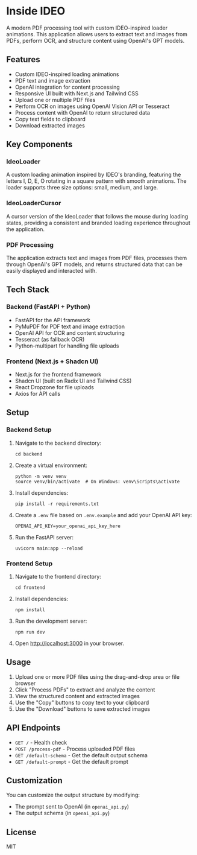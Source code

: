 # Inside IDEO

A modern PDF processing tool with custom IDEO-inspired loader animations. This application allows users to extract text and images from PDFs, perform OCR, and structure content using OpenAI's GPT models.

## Features

- Custom IDEO-inspired loading animations
- PDF text and image extraction
- OpenAI integration for content processing
- Responsive UI built with Next.js and Tailwind CSS
- Upload one or multiple PDF files
- Perform OCR on images using OpenAI Vision API or Tesseract
- Process content with OpenAI to return structured data
- Copy text fields to clipboard
- Download extracted images

## Key Components

### IdeoLoader

A custom loading animation inspired by IDEO's branding, featuring the letters I, D, E, O rotating in a square pattern with smooth animations. The loader supports three size options: small, medium, and large.

### IdeoLoaderCursor

A cursor version of the IdeoLoader that follows the mouse during loading states, providing a consistent and branded loading experience throughout the application.

### PDF Processing

The application extracts text and images from PDF files, processes them through OpenAI's GPT models, and returns structured data that can be easily displayed and interacted with.

## Tech Stack

### Backend (FastAPI + Python)

- FastAPI for the API framework
- PyMuPDF for PDF text and image extraction
- OpenAI API for OCR and content structuring
- Tesseract (as fallback OCR)
- Python-multipart for handling file uploads

### Frontend (Next.js + Shadcn UI)

- Next.js for the frontend framework
- Shadcn UI (built on Radix UI and Tailwind CSS)
- React Dropzone for file uploads
- Axios for API calls

## Setup

### Backend Setup

1. Navigate to the backend directory:

   ```
   cd backend
   ```

2. Create a virtual environment:

   ```
   python -m venv venv
   source venv/bin/activate  # On Windows: venv\Scripts\activate
   ```

3. Install dependencies:

   ```
   pip install -r requirements.txt
   ```

4. Create a `.env` file based on `.env.example` and add your OpenAI API key:

   ```
   OPENAI_API_KEY=your_openai_api_key_here
   ```

5. Run the FastAPI server:
   ```
   uvicorn main:app --reload
   ```

### Frontend Setup

1. Navigate to the frontend directory:

   ```
   cd frontend
   ```

2. Install dependencies:

   ```
   npm install
   ```

3. Run the development server:

   ```
   npm run dev
   ```

4. Open [http://localhost:3000](http://localhost:3000) in your browser.

## Usage

1. Upload one or more PDF files using the drag-and-drop area or file browser
2. Click "Process PDFs" to extract and analyze the content
3. View the structured content and extracted images
4. Use the "Copy" buttons to copy text to your clipboard
5. Use the "Download" buttons to save extracted images

## API Endpoints

- `GET /` - Health check
- `POST /process-pdf` - Process uploaded PDF files
- `GET /default-schema` - Get the default output schema
- `GET /default-prompt` - Get the default prompt

## Customization

You can customize the output structure by modifying:

- The prompt sent to OpenAI (in `openai_api.py`)
- The output schema (in `openai_api.py`)

## License

MIT
